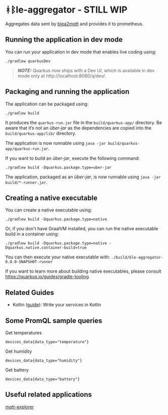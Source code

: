 # ᚼᛒle-aggregator - STILL WIP

Aggregates data sent by [blea2mqtt](https://github.com/bitkill/blea2mqtt) and provides it to prometheus.

## Running the application in dev mode

You can run your application in dev mode that enables live coding using:
```shell script
./gradlew quarkusDev
```

> **_NOTE:_**  Quarkus now ships with a Dev UI, which is available in dev mode only at http://localhost:8080/q/dev/.

## Packaging and running the application

The application can be packaged using:
```shell script
./gradlew build
```
It produces the `quarkus-run.jar` file in the `build/quarkus-app/` directory.
Be aware that it’s not an _über-jar_ as the dependencies are copied into the `build/quarkus-app/lib/` directory.

The application is now runnable using `java -jar build/quarkus-app/quarkus-run.jar`.

If you want to build an _über-jar_, execute the following command:
```shell script
./gradlew build -Dquarkus.package.type=uber-jar
```

The application, packaged as an _über-jar_, is now runnable using `java -jar build/*-runner.jar`.

## Creating a native executable

You can create a native executable using: 
```shell script
./gradlew build -Dquarkus.package.type=native
```

Or, if you don't have GraalVM installed, you can run the native executable build in a container using: 
```shell script
./gradlew build -Dquarkus.package.type=native -Dquarkus.native.container-build=true
```

You can then execute your native executable with: `./build/ble-aggregator-0.0.0-SNAPSHOT-runner`

If you want to learn more about building native executables, please consult https://quarkus.io/guides/gradle-tooling.

## Related Guides

- Kotlin ([guide](https://quarkus.io/guides/kotlin)): Write your services in Kotlin


## Some PromQL sample queries

Get temperatures
```
devices_data{data_type="temperature"}
```

Get humidity
```
devices_data{data_type="humidity"}
```

Get battery
```
devices_data{data_type="battery"}
```

## Useful related applications
[mqtt-explorer](https://mqtt-explorer.com/)